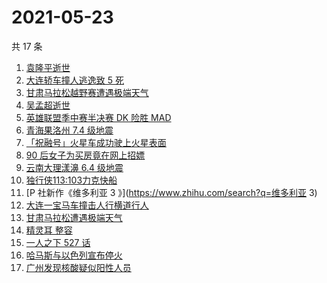 # 2021-05-23

共 17 条

<!-- BEGIN -->
<!-- 最后更新时间 Sun May 23 2021 17:06:42 GMT+0800 (China Standard Time) -->

1. [袁隆平逝世](https://www.zhihu.com/search?q=袁隆平)
2. [大连轿车撞人逃逸致 5 死](https://www.zhihu.com/search?q=大连车祸)
3. [甘肃马拉松越野赛遭遇极端天气](https://www.zhihu.com/search?q=甘肃马拉松)
4. [吴孟超逝世](https://www.zhihu.com/search?q=吴孟超)
5. [英雄联盟季中赛半决赛 DK 险胜 MAD](https://www.zhihu.com/search?q=英雄联盟)
6. [青海果洛州 7.4 级地震](https://www.zhihu.com/search?q=青海地震)
7. [「祝融号」火星车成功驶上火星表面](https://www.zhihu.com/search?q=祝融号)
8. [90 后女子为买房竟在网上招嫖](https://www.zhihu.com/search?q=杭州买房)
9. [云南大理漾濞 6.4 级地震](https://www.zhihu.com/search?q=云南地震)
10. [独行侠113:103力克快船](https://www.zhihu.com/search?q=独行侠)
11. [P 社新作《维多利亚 3 》](https://www.zhihu.com/search?q=维多利亚 3)
12. [大连一宝马车撞击人行横道行人](https://www.zhihu.com/search?q=大连车祸)
13. [甘肃马拉松遭遇极端天气](https://www.zhihu.com/search?q=甘肃马拉松)
14. [精灵耳 整容](https://www.zhihu.com/search?q=精灵耳)
15. [一人之下 527 话](https://www.zhihu.com/search?q=一人之下)
16. [哈马斯与以色列宣布停火](https://www.zhihu.com/search?q=以色列哈马斯)
17. [广州发现核酸疑似阳性人员](https://www.zhihu.com/search?q=广州核酸疑似阳性)

<!-- END -->
